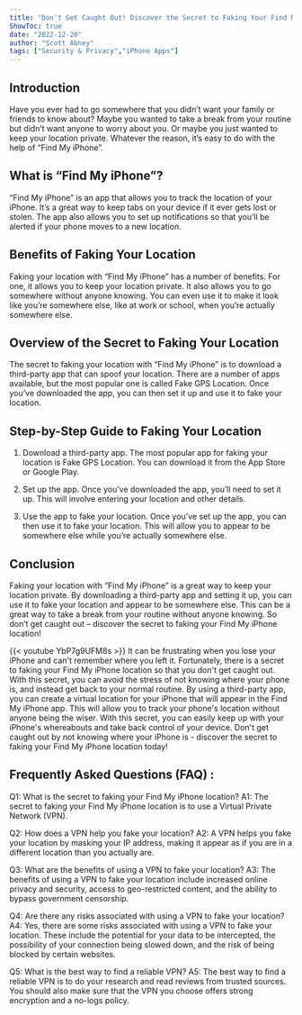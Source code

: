 ```yaml
---
title: "Don't Get Caught Out! Discover the Secret to Faking Your Find My iPhone Location!"
ShowToc: true 
date: "2022-12-20"
author: "Scott Abney" 
tags: ["Security & Privacy","iPhone Apps"]
---
```

## Introduction

Have you ever had to go somewhere that you didn’t want your family or friends to know about? Maybe you wanted to take a break from your routine but didn’t want anyone to worry about you. Or maybe you just wanted to keep your location private. Whatever the reason, it’s easy to do with the help of “Find My iPhone”.

## What is “Find My iPhone”?

“Find My iPhone” is an app that allows you to track the location of your iPhone. It’s a great way to keep tabs on your device if it ever gets lost or stolen. The app also allows you to set up notifications so that you’ll be alerted if your phone moves to a new location.

## Benefits of Faking Your Location

Faking your location with “Find My iPhone” has a number of benefits. For one, it allows you to keep your location private. It also allows you to go somewhere without anyone knowing. You can even use it to make it look like you’re somewhere else, like at work or school, when you’re actually somewhere else.

## Overview of the Secret to Faking Your Location

The secret to faking your location with “Find My iPhone” is to download a third-party app that can spoof your location. There are a number of apps available, but the most popular one is called Fake GPS Location. Once you’ve downloaded the app, you can then set it up and use it to fake your location.

## Step-by-Step Guide to Faking Your Location

1. Download a third-party app. The most popular app for faking your location is Fake GPS Location. You can download it from the App Store or Google Play.

2. Set up the app. Once you’ve downloaded the app, you’ll need to set it up. This will involve entering your location and other details.

3. Use the app to fake your location. Once you’ve set up the app, you can then use it to fake your location. This will allow you to appear to be somewhere else while you’re actually somewhere else.

## Conclusion

Faking your location with “Find My iPhone” is a great way to keep your location private. By downloading a third-party app and setting it up, you can use it to fake your location and appear to be somewhere else. This can be a great way to take a break from your routine without anyone knowing. So don’t get caught out – discover the secret to faking your Find My iPhone location!

{{< youtube YbP7g9UFM8s >}} 
It can be frustrating when you lose your iPhone and can't remember where you left it. Fortunately, there is a secret to faking your Find My iPhone location so that you don't get caught out. With this secret, you can avoid the stress of not knowing where your phone is, and instead get back to your normal routine. By using a third-party app, you can create a virtual location for your iPhone that will appear in the Find My iPhone app. This will allow you to track your phone's location without anyone being the wiser. With this secret, you can easily keep up with your iPhone's whereabouts and take back control of your device. Don't get caught out by not knowing where your iPhone is - discover the secret to faking your Find My iPhone location today!

## Frequently Asked Questions (FAQ) :
Q1: What is the secret to faking your Find My iPhone location?
A1: The secret to faking your Find My iPhone location is to use a Virtual Private Network (VPN).

Q2: How does a VPN help you fake your location?
A2: A VPN helps you fake your location by masking your IP address, making it appear as if you are in a different location than you actually are.

Q3: What are the benefits of using a VPN to fake your location?
A3: The benefits of using a VPN to fake your location include increased online privacy and security, access to geo-restricted content, and the ability to bypass government censorship.

Q4: Are there any risks associated with using a VPN to fake your location?
A4: Yes, there are some risks associated with using a VPN to fake your location. These include the potential for your data to be intercepted, the possibility of your connection being slowed down, and the risk of being blocked by certain websites.

Q5: What is the best way to find a reliable VPN?
A5: The best way to find a reliable VPN is to do your research and read reviews from trusted sources. You should also make sure that the VPN you choose offers strong encryption and a no-logs policy.


